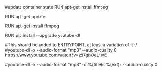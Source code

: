 #update container state
RUN apt-get install ffmpeg

RUN apt-get update

RUN apt-get install ffmpeg

RUN pip install --upgrade youtube-dl

#This should be added to ENTRYPOINT, at least a variation of it :/
#youtube-dl -x --audio-format "mp3" --audio-quality 0 https://www.youtube.com/watch?v=z87ghOaL-WE

#youtube-dl -x --audio-format "mp3" -o %(title)s.%(ext)s --audio-quality 0 

